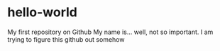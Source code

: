 # hello-world
My first repository on Github
My name is... well, not so important.
I am trying to figure this github out somehow

